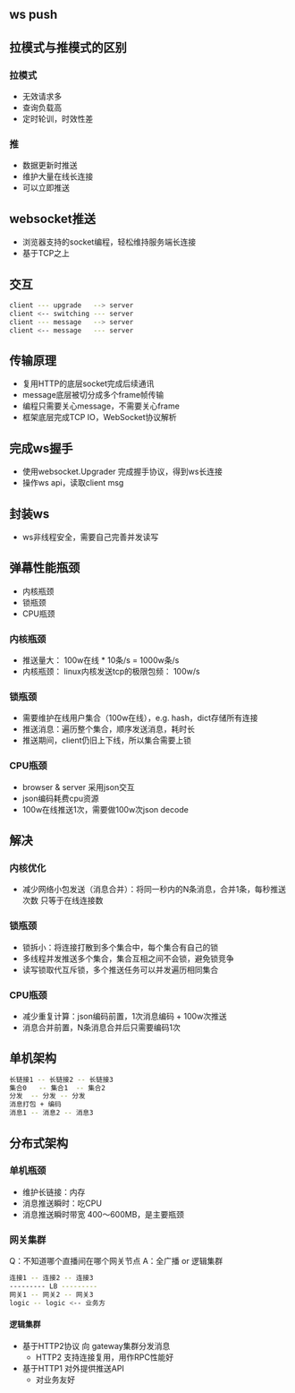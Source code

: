 ## ws push

## 拉模式与推模式的区别

### 拉模式

* 无效请求多
* 查询负载高
* 定时轮训，时效性差

### 推

* 数据更新时推送
* 维护大量在线长连接
* 可以立即推送

## websocket推送

* 浏览器支持的socket编程，轻松维持服务端长连接
* 基于TCP之上

## 交互

```bash
client --- upgrade   --> server
client <-- switching --- server
client --- message   --> server
client <-- message   --- server
```

## 传输原理

* 复用HTTP的底层socket完成后续通讯
* message底层被切分成多个frame帧传输
* 编程只需要关心message，不需要关心frame
* 框架底层完成TCP IO，WebSocket协议解析

## 完成ws握手

* 使用websocket.Upgrader 完成握手协议，得到ws长连接
* 操作ws api，读取client msg

## 封装ws

* ws非线程安全，需要自己完善并发读写

## 弹幕性能瓶颈

* 内核瓶颈
* 锁瓶颈
* CPU瓶颈

### 内核瓶颈

* 推送量大： 100w在线 * 10条/s = 1000w条/s
* 内核瓶颈： linux内核发送tcp的极限包频： 100w/s

### 锁瓶颈

* 需要维护在线用户集合（100w在线），e.g. hash，dict存储所有连接
* 推送消息：遍历整个集合，顺序发送消息，耗时长
* 推送期间，client仍旧上下线，所以集合需要上锁

### CPU瓶颈

* browser & server 采用json交互
* json编码耗费cpu资源
* 100w在线推送1次，需要做100w次json decode

## 解决

### 内核优化

* 减少网络小包发送（消息合并）：将同一秒内的N条消息，合并1条，每秒推送次数 只等于在线连接数

### 锁瓶颈

* 锁拆小：将连接打散到多个集合中，每个集合有自己的锁
* 多线程并发推送多个集合，集合互相之间不会锁，避免锁竞争
* 读写锁取代互斥锁，多个推送任务可以并发遍历相同集合

### CPU瓶颈

* 减少重复计算：json编码前置，1次消息编码 + 100w次推送
* 消息合并前置，N条消息合并后只需要编码1次

## 单机架构

```bash
长链接1 -- 长链接2 -- 长链接3
集合0   -- 集合1  -- 集合2
分发  -- 分发 -- 分发
消息打包 + 编码 
消息1 -- 消息2 -- 消息3

```

## 分布式架构

### 单机瓶颈

* 维护长链接：内存
* 消息推送瞬时：吃CPU
* 消息推送瞬时带宽 400～600MB，是主要瓶颈

### 网关集群

Q：不知道哪个直播间在哪个网关节点
A：全广播 or 逻辑集群

```bash
连接1 -- 连接2 -- 连接3
--------- LB ---------
网关1 -- 网关2 -- 网关3
logic -- logic <-- 业务方

```

#### 逻辑集群

* 基于HTTP2协议 向 gateway集群分发消息
    * HTTP2 支持连接复用，用作RPC性能好
* 基于HTTP1 对外提供推送API
    * 对业务友好


